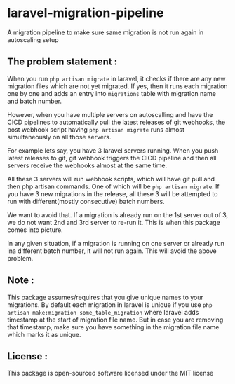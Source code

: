 # laravel-migration-pipeline
A migration pipeline to make sure same migration is not run again in autoscaling setup

## The problem statement : 

When you run `php artisan migrate` in laravel, it checks if there are any new migration files which are not yet migrated. If yes, then it runs each migration one by one and adds an entry into `migrations` table with migration name and batch number.

However, when you have multiple servers on autoscalling and have the CICD pipelines to automatically pull the latest releases of git webhooks, the post webhook script having `php artisan migrate` runs almost simultaneously on all those servers.

For example lets say, you have 3 laravel servers running. When you push latest releases to git, git webhook triggers the CICD pipeline and then all servers receive  the webhooks almost at the same time.

All these 3 servers will run webhook scripts, which will have git pull and then php artisan commands. One of which will be `php artisan migrate`. If you have 3 new migrations in the release, all these 3 will be attempted to run with different(mostly consecutive) batch numbers.

We want to avoid that. If a migration is already run on the 1st server out of 3, we do not want 2nd and 3rd server to re-run it. This is when this package comes into picture.

In any given situation, if a migration is running on one server or already run ina different batch number, it will not run again. This will avoid the above problem.

## Note : 

This package assumes/requires that you give unique names to your migrations. By default each migration in laravel is unique if you use `php artisan make:migration some_table_migration` where laravel adds timestamp at the start of migration file name. But in case you are removing that timestamp, make sure you have something in the migration file name which marks it as unique.


## License : 

This package is open-sourced software licensed under the MIT license